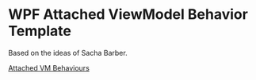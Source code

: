 # WPF Attached ViewModel Behavior Template

Based on the ideas of Sacha Barber.

[Attached VM Behaviours](http://www.codeproject.com/Articles/885009/Attached-VM-Behaviours#Disposable-ViewModels-/-Child-Container-Lifecycle-Management)